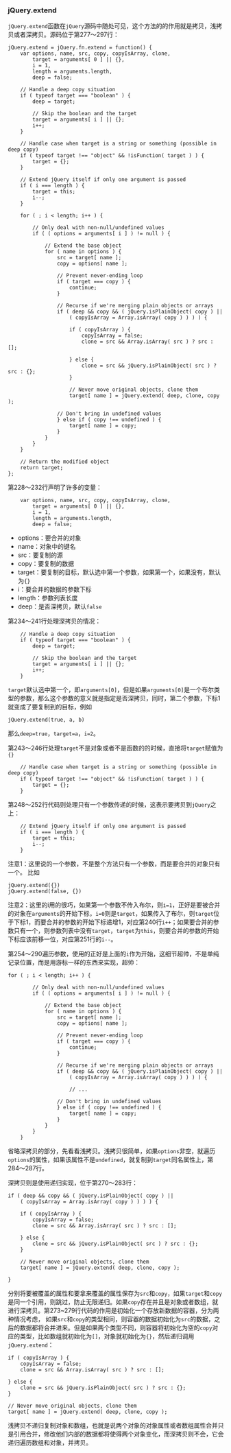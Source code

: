 ### jQuery.extend
`jQuery.extend`函数在`jQuery`源码中随处可见，这个方法的的作用就是拷贝，浅拷贝或者深拷贝。源码位于第277～297行：
```
jQuery.extend = jQuery.fn.extend = function() {
	var options, name, src, copy, copyIsArray, clone,
		target = arguments[ 0 ] || {},
		i = 1,
		length = arguments.length,
		deep = false;

	// Handle a deep copy situation
	if ( typeof target === "boolean" ) {
		deep = target;

		// Skip the boolean and the target
		target = arguments[ i ] || {};
		i++;
	}

	// Handle case when target is a string or something (possible in deep copy)
	if ( typeof target !== "object" && !isFunction( target ) ) {
		target = {};
	}

	// Extend jQuery itself if only one argument is passed
	if ( i === length ) {
		target = this;
		i--;
	}

	for ( ; i < length; i++ ) {

		// Only deal with non-null/undefined values
		if ( ( options = arguments[ i ] ) != null ) {

			// Extend the base object
			for ( name in options ) {
				src = target[ name ];
				copy = options[ name ];

				// Prevent never-ending loop
				if ( target === copy ) {
					continue;
				}

				// Recurse if we're merging plain objects or arrays
				if ( deep && copy && ( jQuery.isPlainObject( copy ) ||
					( copyIsArray = Array.isArray( copy ) ) ) ) {

					if ( copyIsArray ) {
						copyIsArray = false;
						clone = src && Array.isArray( src ) ? src : [];

					} else {
						clone = src && jQuery.isPlainObject( src ) ? src : {};
					}

					// Never move original objects, clone them
					target[ name ] = jQuery.extend( deep, clone, copy );

				// Don't bring in undefined values
				} else if ( copy !== undefined ) {
					target[ name ] = copy;
				}
			}
		}
	}

	// Return the modified object
	return target;
};
```
第228～232行声明了许多的变量：
```
	var options, name, src, copy, copyIsArray, clone,
		target = arguments[ 0 ] || {},
		i = 1,
		length = arguments.length,
		deep = false;
```
- options：要合并的对象
- name：对象中的键名
- src：要复制的源
- copy：要复制的数据
- target：要复制的目标，默认选中第一个参数，如果第一个，如果没有，默认为`{}`
- i：要合并的数据的参数下标
- length：参数列表长度
- deep：是否深拷贝，默认`false`

第234～241行处理深拷贝的情况：
```
	// Handle a deep copy situation
	if ( typeof target === "boolean" ) {
		deep = target;

		// Skip the boolean and the target
		target = arguments[ i ] || {};
		i++;
	}
```
`target`默认选中第一个，即`arguments[0]`，但是如果`arguments[0]`是一个布尔类型的参数，那么这个参数的意义就是指定是否深拷贝，同时，第二个参数，下标1就变成了要复制到的目标，例如
```
jQuery.extend(true, a, b)
```
那么`deep=true`，`target=a`，`i=2`。

第243～246行处理`target`不是对象或者不是函数的的时候，直接将`target`赋值为`{}`
```
	// Handle case when target is a string or something (possible in deep copy)
	if ( typeof target !== "object" && !isFunction( target ) ) {
		target = {};
	}
```

第248～252行代码则处理只有一个参数传递的时候，这表示要拷贝到`jQuery`之上：
```
	// Extend jQuery itself if only one argument is passed
	if ( i === length ) {
		target = this;
		i--;
	}
```
注意1：这里说的一个参数，不是整个方法只有一个参数，而是要合并的对象只有一个。
比如
```
jQuery.extend({})
jQuery.extend(false, {})
```
注意2：这里的i用的很巧，如果第一个参数不传入布尔，则`i=1`，正好是要被合并的对象在`arguments`的开始下标，`i=0`则是`target`，如果传入了布尔，则`target`位于下标1，而要合并的参数的开始下标递增1，对应第240行`i++`；如果要合并的参数只有一个，则参数列表中没有`target`，`target`为`this`，则要合并的参数的开始下标应该前移一位，对应第251行的`i--`。


第254～290遍历参数，使用的正好是上面的`i`作为开始，这细节超帅，不是单纯记录位置，而是用游标一样的东西来实现，超帅：
```
for ( ; i < length; i++ ) {

		// Only deal with non-null/undefined values
		if ( ( options = arguments[ i ] ) != null ) {

			// Extend the base object
			for ( name in options ) {
				src = target[ name ];
				copy = options[ name ];

				// Prevent never-ending loop
				if ( target === copy ) {
					continue;
				}

				// Recurse if we're merging plain objects or arrays
				if ( deep && copy && ( jQuery.isPlainObject( copy ) ||
					( copyIsArray = Array.isArray( copy ) ) ) ) {

					// ...

				// Don't bring in undefined values
				} else if ( copy !== undefined ) {
					target[ name ] = copy;
				}
			}
		}
	}
```
省略深拷贝的部分，先看看浅拷贝。浅拷贝很简单，如果`options`非空，就遍历`options`的属性，如果该属性不是`undefined`，就复制到`target`同名属性上，第284～287行。


深拷贝则是使用递归实现，位于第270～283行：
```
if ( deep && copy && ( jQuery.isPlainObject( copy ) ||
	( copyIsArray = Array.isArray( copy ) ) ) ) {

	if ( copyIsArray ) {
		copyIsArray = false;
		clone = src && Array.isArray( src ) ? src : [];

	} else {
		clone = src && jQuery.isPlainObject( src ) ? src : {};
	}

	// Never move original objects, clone them
	target[ name ] = jQuery.extend( deep, clone, copy );

} 
```
分别将要被覆盖的属性和要拿来覆盖的属性保存为`src`和`copy`，如果`target`和`copy`是同一个引用，则跳过，防止无限递归。如果`copy`存在并且是对象或者数组，就进行深拷贝。第273~279行代码的作用是初始化一个存放新数据的容器，分为两种情况考虑，
如果`src`和`copy`的类型相同，则容器的数据初始化为`src`的数据，之后的数据都将合并进来。但是如果两个类型不同，则容器将初始化为空的`copy`对应的类型，比如数组就初始化为`[]`，对象就初始化为`{}`，然后递归调用`jQuery.extend`：
```
if ( copyIsArray ) {
	copyIsArray = false;
	clone = src && Array.isArray( src ) ? src : [];

} else {
	clone = src && jQuery.isPlainObject( src ) ? src : {};
}

// Never move original objects, clone them
target[ name ] = jQuery.extend( deep, clone, copy );
```

浅拷贝不递归复制对象和数组，也就是说两个对象的对象属性或者数组属性合并只是引用合并，修改他们内部的数据都将使得两个对象变化，而深拷贝则不会，它会递归遍历数组和对象，并拷贝。